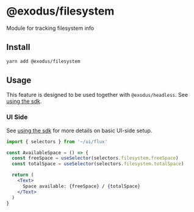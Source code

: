 # @exodus/filesystem

Module for tracking filesystem info

## Install

```sh
yarn add @exodus/filesystem
```

## Usage

This feature is designed to be used together with `@exodus/headless`. See [using the sdk](../../docs/development/using-the-sdk.md).

### UI Side

See [using the sdk](../../docs/development/using-the-sdk.md#events) for more details on basic UI-side setup.

```jsx
import { selectors } from '~/ui/flux'

const AvailableSpace = () => {
  const freeSpace = useSelector(selectors.filesystem.freeSpace)
  const totalSpace = useSelector(selectors.filesystem.totalSpace)

  return (
    <Text>
      Space available: {freeSpace} / {totalSpace}
    </Text>
  )
}
```
